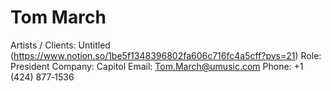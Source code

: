 # Tom March

Artists / Clients: Untitled (https://www.notion.so/1be5f1348396802fa606c716fc4a5cff?pvs=21)
Role: President
Company: Capitol
Email: Tom.March@umusic.com
Phone: +1 (424) 877‑1536